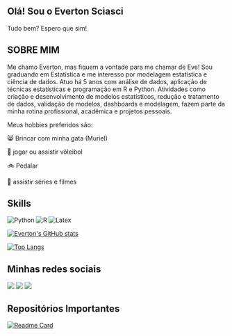 ## Olá! Sou o Everton Sciasci

Tudo bem? Espero que sim!

## SOBRE MIM



Me chamo Everton, mas fiquem a vontade para me chamar de Eve! Sou graduando em Estatística e me interesso por modelagem estatística e ciência de dados. Atuo há 5 anos com análise de dados, aplicação de técnicas estatísticas e programação em R e Python. Atividades como criação e desenvolvimento de modelos estatísticos, redução e tratamento de dados, validação de modelos, dashboards e modelagem, fazem parte da minha rotina profissional, acadêmica e projetos pessoais. 

Meus hobbies preferidos são:

😸 Brincar com minha gata (Muriel)

🏐  jogar ou assistir vôleibol

🚲 Pedalar

🎥 assistir séries e filmes



## Skills
![Python](https://img.shields.io/badge/Python-FFD43B?style=for-the-badge&logo=python&logoColor=blue)
![R](https://img.shields.io/badge/R-276DC3?style=for-the-badge&logo=r&logoColor=white)
![Latex](https://img.shields.io/badge/LaTeX-47A141?style=for-the-badge&logo=LaTeX&logoColor=white)


[![Everton's GitHub stats](https://github-readme-stats.vercel.app/api?username=EvertonSciasci&count_private=true&show_icons=true&thene=radical)](https://github.com/anuraghazra/github-readme-stats)

[![Top Langs](https://github-readme-stats.vercel.app/api/top-langs/?username=EvertonSciasci&layout=compact&thene=radical)](https://github.com/anuraghazra/github-readme-stats)


## Minhas redes sociais
<div>
  <a href = "https://www.instagram.com/eve_sciasci" target="_blank"><img src="https://img.shields.io/badge/Instagram-E4405F?style=for-the-badge&logo=instagram&logoColor=white" target="_blank"></a>
  <a href = "mailto:everton.sciasci8@gmail.com" target="_blank"><img src="https://img.shields.io/badge/Gmail-D14836?style=for-the-badge&logo=gmail&logoColor=white" target="_blank"></a>
  <a href = "https://www.linkedin.com/in/everton-sciasci" target="_blank"><img src="https://img.shields.io/badge/LinkedIn-0077B5?style=for-the-badge&logo=linkedin&logoColor=white" target="_blank"></a>
</div>
  
  
 
## Repositórios Importantes
[![Readme Card](https://github-readme-stats.vercel.app/api/pin/?username=EvertonSciasci&repo=prever-inadimplencia&thene=radical)](https://github.com/anuraghazra/github-readme-stats)
  
